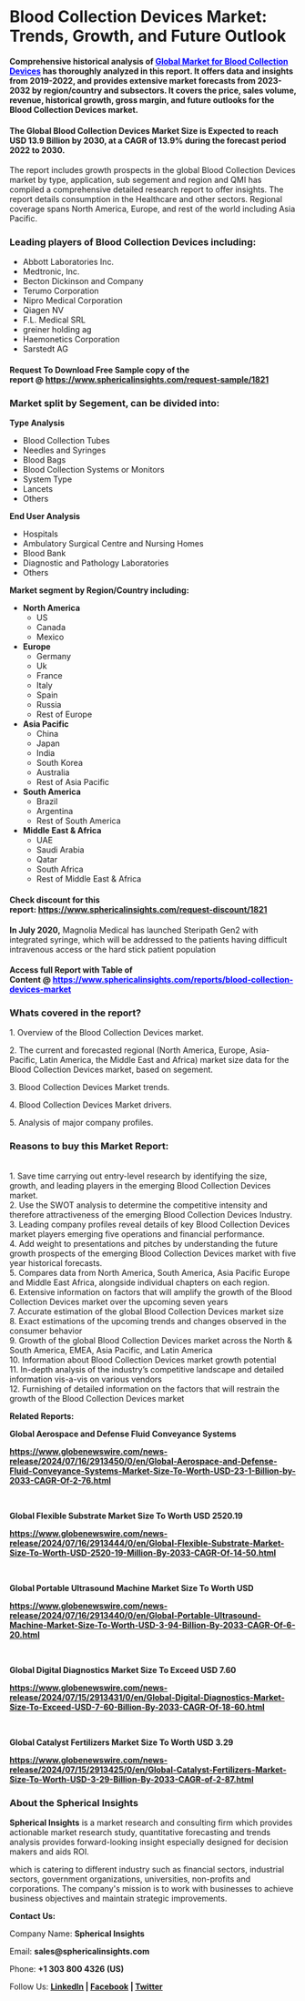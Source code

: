 <div class="content-title">
<h1>Blood Collection Devices Market: Trends, Growth, and Future Outlook</h1>
<p><strong>Comprehensive historical analysis of&nbsp;<span style="color: #0000ff;"><a style="color: #0000ff;" href="https://www.sphericalinsights.com/reports/blood-collection-devices-market" target="_blank" rel="noopener">Global Market for Blood Collection Devices</a></span>&nbsp;has thoroughly analyzed in this report. It offers data and insights from 2019-2022, and provides extensive market forecasts from 2023-2032 by region/country and subsectors. It covers the price, sales volume, revenue, historical growth, gross margin, and future outlooks for the Blood Collection Devices market.</strong></p>
<h4><strong>The Global Blood Collection Devices Market Size is Expected to reach USD 13.9 Billion by 2030, at a CAGR of 13.9% during the forecast period 2022 to 2030.</strong></h4>
<p>The report includes growth prospects in the global Blood Collection Devices market by type, application, sub segement and region and QMI has compiled a comprehensive detailed research report to offer insights. The report details consumption in the Healthcare and other sectors. Regional coverage spans North America, Europe, and rest of the world including Asia Pacific.</p>
<h3><strong>Leading players of Blood Collection Devices including:</strong></h3>
<ul>
<li>Abbott Laboratories Inc.</li>
<li>Medtronic, Inc.</li>
<li>Becton Dickinson and Company</li>
<li>Terumo Corporation</li>
<li>Nipro Medical Corporation</li>
<li>Qiagen NV</li>
<li>F.L. Medical SRL</li>
<li>greiner holding ag</li>
<li>Haemonetics Corporation</li>
<li>Sarstedt AG</li>
</ul>
<h4>Request To Download Free Sample copy of the report&nbsp;@&nbsp;<a href="https://www.sphericalinsights.com/request-sample/1821" target="_blank" rel="noopener">https://www.sphericalinsights.com/request-sample/1821</a></h4>
<h3><strong>Market split by Segement, can be divided into:</strong></h3>
<p><strong>Type Analysis</strong></p>
<ul>
<li>Blood Collection Tubes</li>
<li>Needles and Syringes</li>
<li>Blood Bags</li>
<li>Blood Collection Systems or Monitors</li>
<li>System Type</li>
<li>Lancets</li>
<li>Others</li>
</ul>
<p><strong>End User Analysis</strong></p>
<ul>
<li>Hospitals</li>
<li>Ambulatory Surgical Centre and Nursing Homes</li>
<li>Blood Bank</li>
<li>Diagnostic and Pathology Laboratories</li>
<li>Others</li>
</ul>
<p><strong>Market segment by Region/Country including:</strong></p>
<ul>
<li><strong>North America</strong>
<ul>
<li>US</li>
<li>Canada</li>
<li>Mexico</li>
</ul>
</li>
<li><strong>Europe</strong>
<ul>
<li>Germany</li>
<li>Uk</li>
<li>France</li>
<li>Italy</li>
<li>Spain</li>
<li>Russia</li>
<li>Rest of Europe</li>
</ul>
</li>
<li><strong>Asia Pacific</strong>
<ul>
<li>China</li>
<li>Japan</li>
<li>India</li>
<li>South Korea</li>
<li>Australia</li>
<li>Rest of Asia Pacific</li>
</ul>
</li>
<li><strong>South America</strong>
<ul>
<li>Brazil</li>
<li>Argentina</li>
<li>Rest of South America</li>
</ul>
</li>
<li><strong>Middle East &amp; Africa</strong>
<ul>
<li>UAE</li>
<li>Saudi Arabia</li>
<li>Qatar</li>
<li>South Africa</li>
<li>Rest of Middle East &amp; Africa</li>
</ul>
</li>
</ul>
<h4>Check discount for this report:&nbsp;<a href="https://www.sphericalinsights.com/request-discount/1821" target="_blank" rel="noopener">https://www.sphericalinsights.com/request-discount/1821</a></h4>
<p><strong>In July 2020,</strong>&nbsp;Magnolia Medical has launched Steripath Gen2 with integrated syringe, which will be addressed to the patients having difficult intravenous access or the hard stick patient population</p>
<h4>Access full Report with Table of Content&nbsp;@&nbsp;<span style="color: #0000ff;"><a style="color: #0000ff;" href="https://www.sphericalinsights.com/reports/blood-collection-devices-market" target="_blank" rel="noopener">https://www.sphericalinsights.com/reports/blood-collection-devices-market</a></span></h4>
<h3><strong>Whats covered in the report?</strong></h3>
<p>1. Overview of the Blood Collection Devices market.</p>
<p>2. The current and forecasted regional (North America, Europe, Asia-Pacific, Latin America, the Middle East and Africa) market size data for the Blood Collection Devices market, based on segement.</p>
<p>3. Blood Collection Devices Market trends.</p>
<p>4. Blood Collection Devices Market drivers.</p>
<p>5. Analysis of major company profiles.</p>
<h3><strong>Reasons to buy this Market Report:</strong></h3>
<p><br />1. Save time carrying out entry-level research by identifying the size, growth, and leading players in the emerging Blood Collection Devices market.<br />2. Use the SWOT analysis to determine the competitive intensity and therefore attractiveness of the emerging Blood Collection Devices Industry.<br />3. Leading company profiles reveal details of key Blood Collection Devices market players emerging five operations and financial performance.<br />4. Add weight to presentations and pitches by understanding the future growth prospects of the emerging Blood Collection Devices market with five year historical forecasts.<br />5. Compares data from North America, South America, Asia Pacific Europe and Middle East Africa, alongside individual chapters on each region.<br />6. Extensive information on factors that will amplify the growth of the Blood Collection Devices market over the upcoming seven years<br />7. Accurate estimation of the global Blood Collection Devices market size<br />8. Exact estimations of the upcoming trends and changes observed in the consumer behavior<br />9. Growth of the global Blood Collection Devices market across the North &amp; South America, EMEA, Asia Pacific, and Latin America<br />10. Information about Blood Collection Devices market growth potential<br />11. In-depth analysis of the industry&rsquo;s competitive landscape and detailed information vis-a-vis on various vendors<br />12. Furnishing of detailed information on the factors that will restrain the growth of the Blood Collection Devices market</p>
<p><strong>Related Reports:</strong></p>
<p><strong>Global Aerospace and Defense Fluid Conveyance Systems</strong></p>
<p><strong><a href="https://www.globenewswire.com/news-release/2024/07/16/2913450/0/en/Global-Aerospace-and-Defense-Fluid-Conveyance-Systems-Market-Size-To-Worth-USD-23-1-Billion-by-2033-CAGR-Of-2-76.html">https://www.globenewswire.com/news-release/2024/07/16/2913450/0/en/Global-Aerospace-and-Defense-Fluid-Conveyance-Systems-Market-Size-To-Worth-USD-23-1-Billion-by-2033-CAGR-Of-2-76.html</a></strong></p>
<p><strong>&nbsp;</strong></p>
<p><strong>Global Flexible Substrate Market Size To Worth USD 2520.19</strong></p>
<p><strong><a href="https://www.globenewswire.com/news-release/2024/07/16/2913444/0/en/Global-Flexible-Substrate-Market-Size-To-Worth-USD-2520-19-Million-By-2033-CAGR-Of-14-50.html">https://www.globenewswire.com/news-release/2024/07/16/2913444/0/en/Global-Flexible-Substrate-Market-Size-To-Worth-USD-2520-19-Million-By-2033-CAGR-Of-14-50.html</a></strong></p>
<p><strong>&nbsp;</strong></p>
<p><strong>Global Portable Ultrasound Machine Market Size To Worth USD</strong></p>
<p><strong><a href="https://www.globenewswire.com/news-release/2024/07/16/2913440/0/en/Global-Portable-Ultrasound-Machine-Market-Size-To-Worth-USD-3-94-Billion-By-2033-CAGR-Of-6-20.html">https://www.globenewswire.com/news-release/2024/07/16/2913440/0/en/Global-Portable-Ultrasound-Machine-Market-Size-To-Worth-USD-3-94-Billion-By-2033-CAGR-Of-6-20.html</a></strong></p>
<p><strong>&nbsp;</strong></p>
<p><strong>Global Digital Diagnostics Market Size To Exceed USD 7.60</strong></p>
<p><strong><a href="https://www.globenewswire.com/news-release/2024/07/15/2913431/0/en/Global-Digital-Diagnostics-Market-Size-To-Exceed-USD-7-60-Billion-By-2033-CAGR-Of-18-60.html">https://www.globenewswire.com/news-release/2024/07/15/2913431/0/en/Global-Digital-Diagnostics-Market-Size-To-Exceed-USD-7-60-Billion-By-2033-CAGR-Of-18-60.html</a></strong></p>
<p><strong>&nbsp;</strong></p>
<p><strong>Global Catalyst Fertilizers Market Size To Worth USD 3.29</strong></p>
<p><strong><a href="https://www.globenewswire.com/news-release/2024/07/15/2913425/0/en/Global-Catalyst-Fertilizers-Market-Size-To-Worth-USD-3-29-Billion-By-2033-CAGR-of-2-87.html">https://www.globenewswire.com/news-release/2024/07/15/2913425/0/en/Global-Catalyst-Fertilizers-Market-Size-To-Worth-USD-3-29-Billion-By-2033-CAGR-of-2-87.html</a>&nbsp;</strong></p>
<h3><strong>About the Spherical Insights</strong></h3>
<p><strong>Spherical Insights</strong>&nbsp;is a market research and consulting firm which provides actionable market research study, quantitative forecasting and trends analysis provides forward-looking insight especially designed for decision makers and aids ROI.</p>
<p>which is catering to different industry such as financial sectors, industrial sectors, government organizations, universities, non-profits and corporations. The company's mission is to work with businesses to achieve business objectives and maintain strategic improvements.</p>
<p><strong>Contact Us:</strong></p>
<p>Company Name:&nbsp;<strong>Spherical Insights</strong></p>
<p>Email:&nbsp;<strong>sales@sphericalinsights.com</strong></p>
<p>Phone:&nbsp;<strong>+1 303 800 4326 (US)</strong></p>
<p>Follow Us:&nbsp;<strong><a href="https://www.linkedin.com/company/spherical-insight/"><u>LinkedIn</u></a>&nbsp;|&nbsp;<a href="https://www.facebook.com/sphericalinsights22"><u>Facebook</u></a>&nbsp;|&nbsp;<a href="https://twitter.com/SInsights_US"><u>Twitter</u></a></strong></p>
</div>
